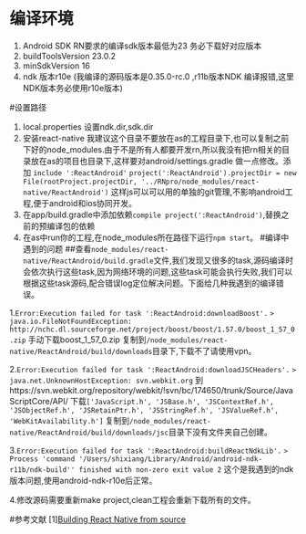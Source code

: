 # 编译环境
1. Android SDK RN要求的编译sdk版本最低为23 务必下载好对应版本
2. buildToolsVersion 23.0.2
3. minSdkVersion 16
4. ndk 版本r10e (我编译的源码版本是0.35.0-rc.0 ,r11b版本NDK 编译报错,这里NDK版本务必使用r10e版本)

#设置路径
1. local.properties 设置ndk.dir,sdk.dir
2. 安装react-native 我建议这个目录不要放在as的工程目录下,也可以复制之前下好的node_modules.由于不是所有人都要开发rn,所以我没有把rn相关的目录放在as的项目也目录下,这样要对android/settings.gradle 做一点修改。添加
    `include ':ReactAndroid'`
    `project(':ReactAndroid').projectDir = new File(rootProject.projectDir, '../RNpro/node_modules/react-native/ReactAndroid')`
    这样js可以可以用的单独的git管理,不影响android工程,便于android和ios协同开发。
3. 在app/build.gradle中添加依赖`compile project(':ReactAndroid')`,替换之前的预编译包的依赖
4. 在as中run你的工程,在node_modules所在路径下运行`npm start`。
#编译中遇到的问题
##查看`node_modules/react-native/ReactAndroid/build.gradle`文件,我们发现又很多的task,源码编译时会依次执行这些task,因为网络环境的问题,这些task可能会执行失败,我们可以根据这些task源码,配合错误log定位解决问题。下面给几种我遇到的编译错误。

1.`Error:Execution failed for task ':ReactAndroid:downloadBoost'.`
  `> java.io.FileNotFoundException: http://nchc.dl.sourceforge.net/project/boost/boost/1.57.0/boost_1_57_0.zip`
  手动下载boost_1_57_0.zip 复制到`/node_modules/react-native/ReactAndroid/build/downloads`目录下,下载不了请使用vpn。

2.`Error:Execution failed for task ':ReactAndroid:downloadJSCHeaders'.`
  `> java.net.UnknownHostException: svn.webkit.org`
   到https://svn.webkit.org/repository/webkit/!svn/bc/174650/trunk/Source/JavaScriptCore/API/ 下载`['JavaScript.h', 'JSBase.h', 'JSContextRef.h', 'JSObjectRef.h', 'JSRetainPtr.h', 'JSStringRef.h', 'JSValueRef.h', 'WebKitAvailability.h']`
   复制到`/node_modules/react-native/ReactAndroid/build/downloads/jsc`目录下没有文件夹自己创建。
   
3.`Error:Execution failed for task ':ReactAndroid:buildReactNdkLib'.`
   `> Process 'command '/Users/shixiang/Library/Android/android-ndk-r11b/ndk-build'' finished with non-zero exit value 2`
    这个是我遇到的ndk版本问题,使用android-ndk-r10e后正常。
    
4.修改源码需要重新make project,clean工程会重新下载所有的文件。

#参考文献
[1][Building React Native from source](http://facebook.github.io/react-native/releases/0.35/docs/android-building-from-source.html)